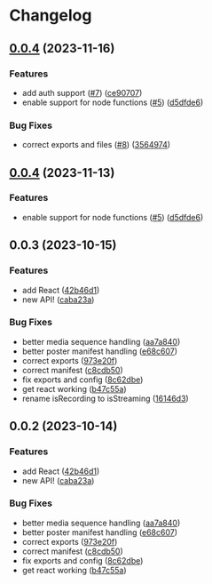 # Changelog

## [0.0.4](https://github.com/ascorbic/chalkstream/compare/chalkstream-v0.0.3...chalkstream-v0.0.4) (2023-11-16)


### Features

* add auth support ([#7](https://github.com/ascorbic/chalkstream/issues/7)) ([ce90707](https://github.com/ascorbic/chalkstream/commit/ce90707e4484a84268471e21a3126d2b29dd394e))
* enable support for node functions ([#5](https://github.com/ascorbic/chalkstream/issues/5)) ([d5dfde6](https://github.com/ascorbic/chalkstream/commit/d5dfde6d19bbc5795a9af749dcd023bc263fc403))


### Bug Fixes

* correct exports and files ([#8](https://github.com/ascorbic/chalkstream/issues/8)) ([3564974](https://github.com/ascorbic/chalkstream/commit/356497452efc5945f8cea6440545d5c089a0dae4))

## [0.0.4](https://github.com/ascorbic/chalkstream/compare/chalkstream-v0.0.3...chalkstream-v0.0.4) (2023-11-13)


### Features

* enable support for node functions ([#5](https://github.com/ascorbic/chalkstream/issues/5)) ([d5dfde6](https://github.com/ascorbic/chalkstream/commit/d5dfde6d19bbc5795a9af749dcd023bc263fc403))

## 0.0.3 (2023-10-15)


### Features

* add React ([42b46d1](https://github.com/ascorbic/chalkstream/commit/42b46d1e6d13160ede5980d7f98fc939f71894db))
* new API! ([caba23a](https://github.com/ascorbic/chalkstream/commit/caba23a025901056097f296d076d880d906ccd61))


### Bug Fixes

* better media sequence handling ([aa7a840](https://github.com/ascorbic/chalkstream/commit/aa7a8407078b7a2d87a8321fbc99cec8bf6fcf74))
* better poster manifest handling ([e68c607](https://github.com/ascorbic/chalkstream/commit/e68c607849b0e643290bfea7ac4fb0ce3104fa77))
* correct exports ([973e20f](https://github.com/ascorbic/chalkstream/commit/973e20f1c51143c87e1dcbd1e2fd7a049d0c8cfb))
* correct manifest ([c8cdb50](https://github.com/ascorbic/chalkstream/commit/c8cdb50f39c54cf7ff44b7be9d8e7babda3875e4))
* fix exports and config ([8c62dbe](https://github.com/ascorbic/chalkstream/commit/8c62dbe917fe98bb2ec7e55a4bc453df2fa979fb))
* get react working ([b47c55a](https://github.com/ascorbic/chalkstream/commit/b47c55aa5353e89ffb159c5f80b28fad99b84aae))
* rename isRecording to isStreaming ([16146d3](https://github.com/ascorbic/chalkstream/commit/16146d362761fc6c33309f0cf627a71d5566948c))

## 0.0.2 (2023-10-14)


### Features

* add React ([42b46d1](https://github.com/ascorbic/chalkstream/commit/42b46d1e6d13160ede5980d7f98fc939f71894db))
* new API! ([caba23a](https://github.com/ascorbic/chalkstream/commit/caba23a025901056097f296d076d880d906ccd61))


### Bug Fixes

* better media sequence handling ([aa7a840](https://github.com/ascorbic/chalkstream/commit/aa7a8407078b7a2d87a8321fbc99cec8bf6fcf74))
* better poster manifest handling ([e68c607](https://github.com/ascorbic/chalkstream/commit/e68c607849b0e643290bfea7ac4fb0ce3104fa77))
* correct exports ([973e20f](https://github.com/ascorbic/chalkstream/commit/973e20f1c51143c87e1dcbd1e2fd7a049d0c8cfb))
* correct manifest ([c8cdb50](https://github.com/ascorbic/chalkstream/commit/c8cdb50f39c54cf7ff44b7be9d8e7babda3875e4))
* fix exports and config ([8c62dbe](https://github.com/ascorbic/chalkstream/commit/8c62dbe917fe98bb2ec7e55a4bc453df2fa979fb))
* get react working ([b47c55a](https://github.com/ascorbic/chalkstream/commit/b47c55aa5353e89ffb159c5f80b28fad99b84aae))
